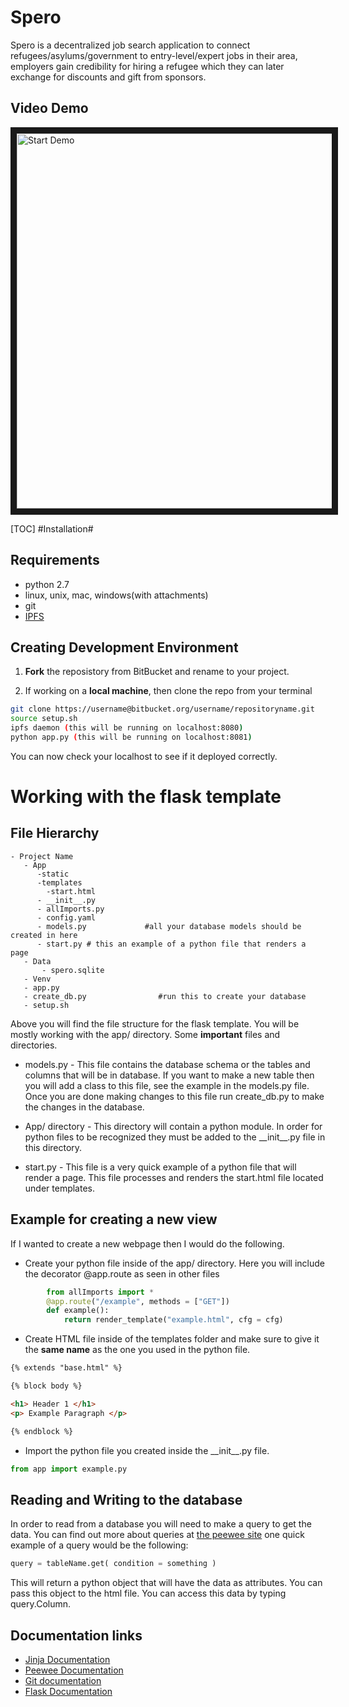 # Spero
Spero is a decentralized job search application to connect refugees/asylums/government to entry-level/expert jobs in their area, employers gain credibility for hiring a refugee which they can later exchange for discounts and gift from sponsors.

## Video Demo

<a href="https://www.youtube.com/watch?v=OQjC_p12kL0" target="blank"><img src="https://image.ibb.co/nBZHSG/pict.jpg"
alt="Start Demo" width="1000" height="600" border="10" /></a>

[TOC]
#Installation#
## Requirements ##
* python 2.7
* linux, unix, mac, windows(with attachments)
* git
* [IPFS](https://dist.ipfs.io/#go-ipfs)

## Creating Development Environment ##

1. **Fork** the reposistory from BitBucket and rename to your project.

2. If working on a **local machine**, then clone the repo from your terminal

``` bash
git clone https://username@bitbucket.org/username/repositoryname.git
source setup.sh
ipfs daemon (this will be running on localhost:8080)
python app.py (this will be running on localhost:8081)
```
You can now check your localhost to see if it deployed correctly.

# Working with the flask template #
## File Hierarchy ##
```
- Project Name
   - App
      -static
      -templates
        -start.html
      - __init__.py
      - allImports.py
      - config.yaml
      - models.py             #all your database models should be created in here
      - start.py # this an example of a python file that renders a page
   - Data
       - spero.sqlite
   - Venv
   - app.py
   - create_db.py                #run this to create your database
   - setup.sh
```
Above you will find the file structure for the flask template. You will be mostly working with the app/ directory.
Some **important** files and directories.

* models.py - This file contains the database schema or the tables and columns that will be in database.
If you want to make a new table then you will add a class to this file, see the example in the models.py file.
Once you are done making changes to this file run create_db.py to make the changes in the database.

* App/ directory - This directory will contain a python module. In order for python files to be recognized they must be added to the \_\_init\_\_.py file in this directory.

* start.py - This file is a very quick example of a python file that will render a page. This file processes and renders the start.html file located under templates.

## Example for creating a new view ##
If I wanted to create a new webpage then I would do the following.

* Create your python file inside of the app/ directory. Here you will include the decorator @app.route as seen in other files
```python
        from allImports import *
        @app.route("/example", methods = ["GET"])
        def example():
            return render_template("example.html", cfg = cfg)
```
* Create HTML file inside of the templates folder and make sure to give it the **same name** as the one you used in the python file.
```HTML
{% extends "base.html" %}

{% block body %}

<h1> Header 1 </h1>
<p> Example Paragraph </p>

{% endblock %}
```
* Import the python file you created inside the \_\_init\_\_.py file.
```Python
from app import example.py
```

## Reading and Writing to the database ##

In order to read from a database you will need to make a query to get the data. You can find out more about queries at [the peewee site](http://docs.peewee-orm.com/en/latest/peewee/querying.html)
one quick example of a query would be the following:
```python
query = tableName.get( condition = something )
```
This will return a python object that will have the data as attributes. You can pass this object to the html file. You can access this data by typing query.Column.

## Documentation links ##

* [Jinja Documentation](http://jinja.pocoo.org/)
* [Peewee Documentation](http://docs.peewee-orm.com/en/latest/)
* [Git documentation](https://git-scm.com/documentation)
* [Flask Documentation](http://flask.pocoo.org/docs/0.10/)
